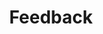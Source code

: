 ---
title: "Feedback"
heading: "Was unsere zufriedenen Kunden über uns sagen"
layout: "testimonials"
draft: false

testimonials:
- name: "James"
  designation: "Startup Gründer"
  image: "images/feedback/01.webp"
  content: "Justin hätte kein besserer Mitarbeiter sein können! Er hat nicht nur unsere Backend-Architektur drastisch verbessert und unsere technischen Schulden fast beseitigt, er hat uns auch viel beigebracht und unser Unternehmen in die richtige Richtung gebracht. Justin ist ein erfahrener Architekt, der genau weiß, wie Backend-Systeme konzipiert werden sollten, und der in der Lage ist, diese Konzepte den weniger erfahrenen Teammitgliedern wortgewandt zu erklären. Wenn etwas kaputt geht, ist er bei der Fehlerbehebung zur Stelle. Wenn Schulungen erforderlich sind, stellt er ausführliche Dokumentationen, aufgezeichnete Videos und Einzelgespräche zur Verfügung, um sicherzustellen, dass die Konzepte von allen verstanden werden und die Aufgaben auch ohne seine Hilfe ausgeführt werden können. Er hat unserem Team ungemein geholfen, und ich empfehle ihn von ganzem Herzen jedem anderen Team, das einen hochkompetenten technischen Berater braucht - egal, ob Sie einen Architekten und Berater, einen technischen Entwickler oder eine Kombination aus beidem brauchen, Justin ist Ihr Mann."
- name: "Christoph Wagner"
  designation: "Marketing Head"
  image: "images/feedback/02.webp"
  content: "EasyHost hat uns geholfen, unseren WordPress-Shop schnell zum Laufen zu bringen. Ich bin froh zu wissen, dass die Daten meiner Kunden sicher sind, vor allem im Hinblick auf die neuen DSGVO-Gesetze. Ich kann Justin und sein Team nur empfehlen!"
- name: "Sharon Briggs"
  designation: "Shop owner"
  image: "images/feedback/03.webp"
  content: "EasyServices und Justin haben mehrere Shops für uns entwickelt, die alle schnell laufen und sogar billiger als Shopify sind! Erstaunlich - er weiß auch eine Menge über Marketing, ich kann seine Arbeit empfehlen"
- name: "Peter from Haarbach AG"
  designation: "CEO"
  image: "images/feedback/logo1.png"
  content: "Wir wollten eine Datenbank in die Cloud migrieren, wobei uns EasyDB sehr geholfen hat. Wir sind von einer alten Oracle-Datenbank zu Postgresql gewechselt, das von Justin verwaltet wird. Gut, dass wir jetzt sorgenfrei sind."
- name: "SEO driven Platform"
  designation: "CEO"
  image: "images/feedback/logo2.png"
  content: "Durch den Einsatz von EasyScale konnten wir die Geschwindigkeit unserer Anwendung um ein Vielfaches erhöhen. Endlich weg von WordPress, haha :D. Wir haben unseren Umsatz um etwa 20% gesteigert, was wohl zu einem großen Teil auf die Geschwindigkeit zurückzuführen ist."
- name: "anonymous"
  designation: "Lead Developer"
  image: "images/feedback/anonymous.png"
  content: "Wir führen mehrere Machine-Learning-Modelle im Finanzbereich aus und scannen jede Millisekunde mehrere APIs. Justin hat uns geholfen, unsere Arbeitslasten mit Kubernetes und Scaling zu skalieren. Ich empfehle seine Arbeit"
---